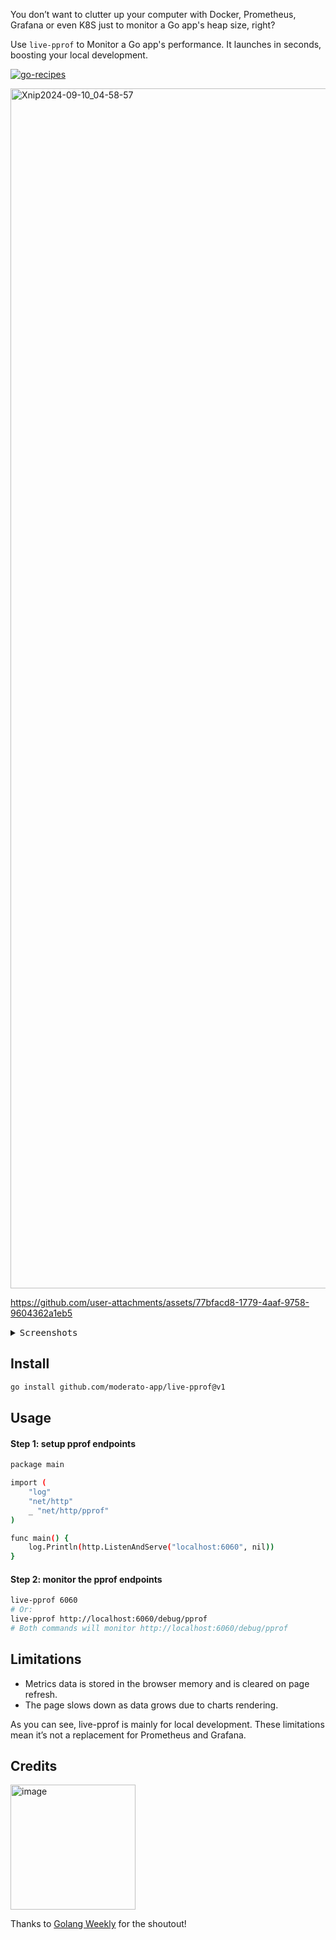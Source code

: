 You don’t want to clutter up your computer with Docker, Prometheus, Grafana or even K8S just to monitor a Go app's heap size, right?

Use `live-pprof` to Monitor a Go app's performance. It launches in seconds, boosting your local development.

[![go-recipes](https://raw.githubusercontent.com/nikolaydubina/go-recipes/main/badge.svg?raw=true)](https://github.com/nikolaydubina/go-recipes)

<img width="1920" alt="Xnip2024-09-10_04-58-57" src="https://github.com/user-attachments/assets/be6fa249-eb7d-4ce9-8db9-8bd8c7c657b1">

https://github.com/user-attachments/assets/77bfacd8-1779-4aaf-9758-9604362a1eb5

<details>
<summary><kbd>Screenshots</kbd></summary>
<br/>	
<img width="1920" alt="Heap" src="https://github.com/user-attachments/assets/0bc04e0d-45ed-4b8a-8abf-b550fde31d60">
<img width="1920" alt="CPU" src="https://github.com/user-attachments/assets/67d6852e-26c6-44ca-a23f-a99e71b6e482">
<img width="1920" alt="Allocs" src="https://github.com/user-attachments/assets/22e90362-4c0b-4db5-bb43-bf6234b8bf07">
<img width="1920" alt="Goroutine" src="https://github.com/user-attachments/assets/eb79a142-f0d1-4993-95e7-ce4571ecde19">
<img width="1920" alt="Detect Endpoints" src="https://github.com/user-attachments/assets/837215f1-e7f9-424e-94b2-4f67ba5af697">
<img width="1920" alt="Options" src="https://github.com/user-attachments/assets/7d0b33b9-b5cd-48bf-9ccc-0651ae54685f">
</details>


## Install

```bash
go install github.com/moderato-app/live-pprof@v1
```

## Usage

#### Step 1: setup pprof endpoints

```bash
package main

import (
	"log"
	"net/http"
	_ "net/http/pprof"
)

func main() {
	log.Println(http.ListenAndServe("localhost:6060", nil))
}
```

#### Step 2: monitor the pprof endpoints

```bash
live-pprof 6060 
# Or:
live-pprof http://localhost:6060/debug/pprof
# Both commands will monitor http://localhost:6060/debug/pprof
```

## Limitations
* Metrics data is stored in the browser memory and is cleared on page refresh.
* The page slows down as data grows due to charts rendering.

As you can see, live-pprof is mainly for local development. These limitations mean it’s not a replacement for Prometheus and Grafana.

## Credits
<a href="https://golangweekly.com/latest" target="_blank">
  <img width="200" alt="image" src="https://github.com/user-attachments/assets/25490d69-576c-4d47-9f3a-6b8a1200e57b">
</a>

Thanks to [Golang Weekly](https://golangweekly.com/latest) for the shoutout!
